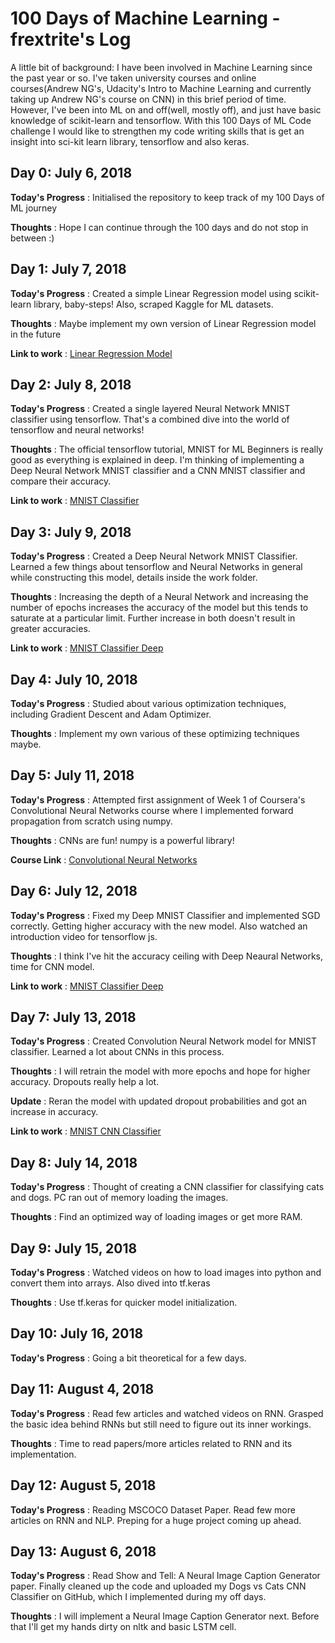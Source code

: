 # 100 Days of Machine Learning - frextrite's Log

A little bit of background: I have been involved in Machine Learning since the past year or so. I've taken university courses and online courses(Andrew NG's, Udacity's Intro to Machine Learning and currently taking up Andrew NG's course on CNN) in this brief period of time. However, I've been into ML on and off(well, mostly off), and just have basic knowledge of scikit-learn and tensorflow. With this 100 Days of ML Code challenge I would like to strengthen my code writing skills that is get an insight into sci-kit learn library, tensorflow and also keras.

## Day 0: July 6, 2018
 
**Today's Progress** : Initialised the repository to keep track of my 100 Days of ML journey

**Thoughts** : Hope I can continue through the 100 days and do not stop in between :)

## Day 1: July 7, 2018
 
**Today's Progress** : Created a simple Linear Regression model using scikit-learn library, baby-steps! Also, scraped Kaggle for ML datasets.

**Thoughts** : Maybe implement my own version of Linear Regression model in the future

**Link to work** : [Linear Regression Model](https://github.com/frextrite/100-Days-of-ML-Code/tree/master/Day%201)

## Day 2: July 8, 2018
 
**Today's Progress** : Created a single layered Neural Network MNIST classifier using tensorflow. That's a combined dive into the world of tensorflow and neural networks!

**Thoughts** : The official tensorflow tutorial, MNIST for ML Beginners is really good as everything is explained in deep. I'm thinking of implementing a Deep Neural Network MNIST classifier and a CNN MNIST classifier and compare their accuracy.

**Link to work** : [MNIST Classifier](https://github.com/frextrite/100-Days-of-ML-Code/tree/master/Day%202)

## Day 3: July 9, 2018
 
**Today's Progress** : Created a Deep Neural Network MNIST Classifier. Learned a few things about tensorflow and Neural Networks in general while constructing this model, details inside the work folder.

**Thoughts** : Increasing the depth of a Neural Network and increasing the number of epochs increases the accuracy of the model but this tends to saturate at a particular limit. Further increase in both doesn't result in greater accuracies.

**Link to work** : [MNIST Classifier Deep](https://github.com/frextrite/100-Days-of-ML-Code/tree/master/Day%203)

## Day 4: July 10, 2018
 
**Today's Progress** : Studied about various optimization techniques, including Gradient Descent and Adam Optimizer.

**Thoughts** : Implement my own various of these optimizing techniques maybe.

## Day 5: July 11, 2018
 
**Today's Progress** : Attempted first assignment of Week 1 of Coursera's Convolutional Neural Networks course where I implemented forward propagation from scratch using numpy.

**Thoughts** : CNNs are fun! numpy is a powerful library!

**Course Link** : [Convolutional Neural Networks](https://www.coursera.org/learn/convolutional-neural-networks/)

## Day 6: July 12, 2018
 
**Today's Progress** : Fixed my Deep MNIST Classifier and implemented SGD correctly. Getting higher accuracy with the new model. Also watched an introduction video for tensorflow js.

**Thoughts** : I think I've hit the accuracy ceiling with Deep Neaural Networks, time for CNN model.

**Link to work** : [MNIST Classifier Deep](https://github.com/frextrite/100-Days-of-ML-Code/tree/master/Day%203)

## Day 7: July 13, 2018
 
**Today's Progress** : Created Convolution Neural Network model for MNIST classifier. Learned a lot about CNNs in this process.

**Thoughts** : I will retrain the model with more epochs and hope for higher accuracy. Dropouts really help a lot.

**Update** : Reran the model with updated dropout probabilities and got an increase in accuracy.

**Link to work** : [MNIST CNN Classifier](https://github.com/frextrite/100-Days-of-ML-Code/tree/master/Day%207)

## Day 8: July 14, 2018
 
**Today's Progress** : Thought of creating a CNN classifier for classifying cats and dogs. PC ran out of memory loading the images.

**Thoughts** : Find an optimized way of loading images or get more RAM.

## Day 9: July 15, 2018
 
**Today's Progress** : Watched videos on how to load images into python and convert them into arrays. Also dived into tf.keras

**Thoughts** : Use tf.keras for quicker model initialization.

## Day 10: July 16, 2018
 
**Today's Progress** : Going a bit theoretical for a few days.

## Day 11: August 4, 2018
 
**Today's Progress** : Read few articles and watched videos on RNN. Grasped the basic idea behind RNNs but still need to figure out its inner workings.

**Thoughts** : Time to read papers/more articles related to RNN and its implementation.

## Day 12: August 5, 2018
 
**Today's Progress** : Reading MSCOCO Dataset Paper. Read few more articles on RNN and NLP. Preping for a huge project coming up ahead.

## Day 13: August 6, 2018
 
**Today's Progress** : Read Show and Tell: A Neural Image Caption Generator paper. Finally cleaned up the code and uploaded my Dogs vs Cats CNN Classifier on GitHub, which I implemented during my off days.

**Thoughts** : I will implement a Neural Image Caption Generator next. Before that I'll get my hands dirty on nltk and basic LSTM cell.
